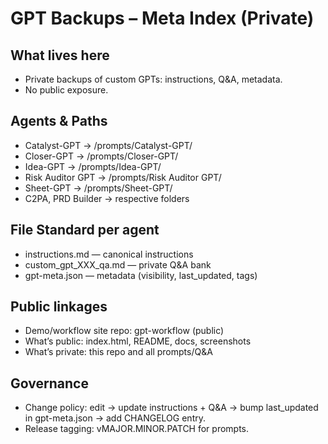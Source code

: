 # GPT Backups – Meta Index (Private)

## What lives here
- Private backups of custom GPTs: instructions, Q&A, metadata.
- No public exposure.

## Agents & Paths
- Catalyst-GPT → /prompts/Catalyst-GPT/
- Closer-GPT → /prompts/Closer-GPT/
- Idea-GPT → /prompts/Idea-GPT/
- Risk Auditor GPT → /prompts/Risk Auditor GPT/
- Sheet-GPT → /prompts/Sheet-GPT/
- C2PA, PRD Builder → respective folders

## File Standard per agent
- instructions.md — canonical instructions
- custom_gpt_XXX_qa.md — private Q&A bank
- gpt-meta.json — metadata (visibility, last_updated, tags)

## Public linkages
- Demo/workflow site repo: gpt-workflow (public)
- What’s public: index.html, README, docs, screenshots
- What’s private: this repo and all prompts/Q&A

## Governance
- Change policy: edit → update instructions + Q&A → bump last_updated in gpt-meta.json → add CHANGELOG entry.
- Release tagging: vMAJOR.MINOR.PATCH for prompts.
